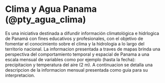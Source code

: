 # Clima y Agua Panama (@pty_agua_clima)
Es una iniciativa destinada a difundir información climatológica e hidrlogica de Panamá con fines educativos y profesionales, con el objetivo de fomentar el conocimiento sobre el clima y la hidrologia a lo largo del territorio nacional. La informacion presentada a traves de mapas brinda una perspectiva del comportamiento temporal y espacial de Panama a una escala mensual de variables como por ejemplo (hasta la fecha): precipitacion y temperatura del aire (2 m). A continuacion se detalla una descripcion de la informacion  mensual presentada como guia para su interpretacion. 
